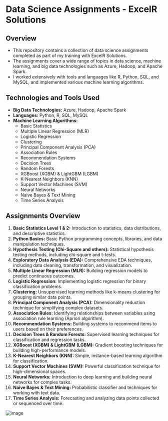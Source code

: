 # Data Science Assignments - ExcelR Solutions

## Overview
- This repository contains a collection of data science assignments completed as part of my training with ExcelR Solutions.
- The assignments cover a wide range of topics in data science, machine learning, and big data technologies such as Azure, Hadoop, and Apache Spark.
- I worked extensively with tools and languages like R, Python, SQL, and MySQL, and implemented various machine learning algorithms.

## Technologies and Tools Used
- **Big Data Technologies:** Azure, Hadoop, Apache Spark
- **Languages:** Python, R, SQL, MySQL
- **Machine Learning Algorithms:** 
  - Basic Statistics
  - Multiple Linear Regression (MLR)
  - Logistic Regression
  - Clustering
  - Principal Component Analysis (PCA)
  - Association Rules
  - Recommendation Systems
  - Decision Trees
  - Random Forests
  - XGBoost (XGBM) & LightGBM (LGBM)
  - K-Nearest Neighbors (KNN)
  - Support Vector Machines (SVM)
  - Neural Networks
  - Naive Bayes & Text Mining
  - Time Series Analysis

## Assignments Overview
1. **Basic Statistics Level 1 & 2:** Introduction to statistics, data distributions, and descriptive statistics.
2. **Python Basics:** Basic Python programming concepts, libraries, and data manipulation techniques.
3. **Hypothesis Testing (Chi-Square and others):** Statistical hypothesis testing methods, including chi-square and t-tests.
4. **Exploratory Data Analysis (EDA):** Comprehensive EDA techniques, including data cleaning, transformation, and visualization.
5. **Multiple Linear Regression (MLR):** Building regression models to predict continuous outcomes.
6. **Logistic Regression:** Implementing logistic regression for binary classification problems.
7. **Clustering:** Unsupervised learning methods like k-means clustering for grouping similar data points.
8. **Principal Component Analysis (PCA):** Dimensionality reduction technique for simplifying complex datasets.
9. **Association Rules:** Identifying relationships between variables using association rule learning (Apriori algorithm).
10. **Recommendation Systems:** Building systems to recommend items to users based on their preferences.
12. **Decision Trees & Random Forests:** Supervised learning techniques for classification and regression tasks.
13. **XGBoost (XGBM) & LightGBM (LGBM):** Gradient boosting techniques for building high-performance models.
14. **K-Nearest Neighbors (KNN):** Simple, instance-based learning algorithm for classification.
15. **Support Vector Machines (SVM):** Powerful classification technique for high-dimensional spaces.
16. **Neural Networks:** Introduction to deep learning and building neural networks for complex tasks.
17. **Naive Bayes & Text Mining:** Probabilistic classifier and techniques for working with text data.
18. **Time Series Analysis:** Forecasting and analyzing data points collected or sequenced over time.

 ![image](https://github.com/user-attachments/assets/25560d30-ba48-4785-b4b7-687d99652b61)

